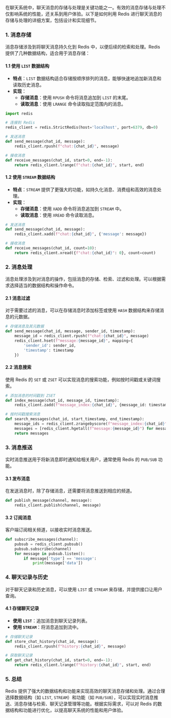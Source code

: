 在聊天系统中，聊天消息的存储与处理是关键功能之一。有效的消息存储与处理不仅影响系统的性能，还关系到用户体验。以下是如何利用 Redis 进行聊天消息的存储与处理的详细方案，包括设计和实现细节。

### 1. 消息存储

消息存储涉及到将聊天消息持久化到 Redis 中，以便后续的检索和处理。Redis 提供了几种数据结构，适合用于消息存储：

#### 1.1 使用 `LIST` 数据结构

- **特点**：`LIST` 数据结构适合存储按顺序排列的消息，能够快速地追加新消息和读取历史消息。
- **实现**：
  - **存储消息**：使用 `RPUSH` 命令将消息追加到 `LIST` 的末尾。
  - **读取消息**：使用 `LRANGE` 命令读取指定范围内的消息。

```python
import redis

# 连接到 Redis
redis_client = redis.StrictRedis(host='localhost', port=6379, db=0)

# 发送消息
def send_message(chat_id, message):
    redis_client.rpush(f"chat:{chat_id}", message)

# 接收消息
def receive_messages(chat_id, start=0, end=-1):
    return redis_client.lrange(f"chat:{chat_id}", start, end)
```

#### 1.2 使用 `STREAM` 数据结构

- **特点**：`STREAM` 提供了更强大的功能，如持久化消息、消费组和高效的消息处理。
- **实现**：
  - **存储消息**：使用 `XADD` 命令将消息追加到 `STREAM` 中。
  - **读取消息**：使用 `XREAD` 命令读取消息。

```python
# 发送消息
def send_message(chat_id, message):
    redis_client.xadd(f"chat:{chat_id}", {'message': message})

# 接收消息
def receive_messages(chat_id, count=10):
    return redis_client.xread({f"chat:{chat_id}": 0}, count=count)
```

### 2. 消息处理

消息处理涉及到对消息的操作，包括消息的存储、检索、过滤和处理。可以根据需求选择适当的数据结构和操作命令。

#### 2.1 消息过滤

对于需要过滤的消息，可以在存储消息时添加标签或使用 `HASH` 数据结构来存储消息的元数据。

```python
# 存储消息及其元数据
def send_message(chat_id, message, sender_id, timestamp):
    message_id = redis_client.rpush(f"chat:{chat_id}", message)
    redis_client.hset(f"message:{message_id}", mapping={
        'sender_id': sender_id,
        'timestamp': timestamp
    })
```

#### 2.2 消息搜索

使用 Redis 的 `SET` 或 `ZSET` 可以实现消息的搜索功能，例如按时间戳或关键词搜索。

```python
# 添加消息的时间戳到 ZSET
def index_message(chat_id, message_id, timestamp):
    redis_client.zadd(f"message_index:{chat_id}", {message_id: timestamp})

# 按时间戳搜索消息
def search_messages(chat_id, start_timestamp, end_timestamp):
    message_ids = redis_client.zrangebyscore(f"message_index:{chat_id}", start_timestamp, end_timestamp)
    messages = [redis_client.hgetall(f"message:{message_id}") for message_id in message_ids]
    return messages
```

### 3. 消息推送

实时消息推送用于将新消息即时通知给相关用户，通常使用 Redis 的 `PUB/SUB` 功能。

#### 3.1 发布消息

在发送消息时，除了存储消息，还需要将消息推送到相应的频道。

```python
def publish_message(channel, message):
    redis_client.publish(channel, message)
```

#### 3.2 订阅消息

客户端订阅相关频道，以接收实时消息推送。

```python
def subscribe_messages(channel):
    pubsub = redis_client.pubsub()
    pubsub.subscribe(channel)
    for message in pubsub.listen():
        if message['type'] == 'message':
            print(message['data'])
```

### 4. 聊天记录与历史

对于聊天记录和历史消息，可以使用 `LIST` 或 `STREAM` 来存储，并提供接口让用户查询。

#### 4.1 存储聊天记录

- **使用 `LIST`**：追加消息到聊天记录列表。
- **使用 `STREAM`**：将消息追加到流中。

```python
# 存储聊天记录
def store_chat_history(chat_id, message):
    redis_client.rpush(f"history:{chat_id}", message)

# 获取聊天记录
def get_chat_history(chat_id, start=0, end=-1):
    return redis_client.lrange(f"history:{chat_id}", start, end)
```

### 5. 总结

Redis 提供了强大的数据结构和功能来实现高效的聊天消息存储和处理。通过合理选择数据结构（如 `LIST`, `STREAM`）和功能（如 `PUB/SUB`），可以实现实时消息推送、消息存储与检索、聊天记录管理等功能。根据实际需求，可以对 Redis 的数据结构和功能进行优化，以提高聊天系统的性能和用户体验。